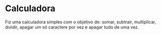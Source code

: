 # Calculadora
Fiz uma calculadora simples com o objetivo de: somar, subtrair, multiplicar, dividir, apagar um só caractere por vez e apagar tudo de uma vez. 
